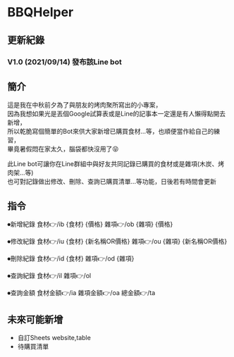 # BBQHelper

## 更新紀錄
### V1.0 (2021/09/14) 發布該Line bot


## 簡介
這是我在中秋前夕為了與朋友的烤肉聚所寫出的小專案，  
因為我想如果光是丟個Google試算表或是Line的記事本一定還是有人懶得點開去新增，  
所以乾脆寫個簡單的Bot來供大家新增已購買食材...等，也順便當作給自己的練習，  
畢竟暑假悶在家太久，腦袋都快沒用了😝

此Line bot可讓你在Line群組中與好友共同記錄已購買的食材或是雜項(木炭、烤肉架...等)  
也可對記錄做出修改、刪除、查詢已購買清單...等功能，日後若有時間會更新
## 指令  
⏺新增紀錄
食材👉/ib {食材} {價格}
雜項👉/ob {雜項} {價格}

⏺修改紀錄
食材👉/iu {食材} {新名稱OR價格}
雜項👉/ou {雜項} {新名稱OR價格}

⏺刪除紀錄
食材👉/id {食材}
雜項👉/od {雜項}

⏺查詢紀錄
食材👉/il
雜項👉/ol

⏺查詢金額
食材金額👉/ia
雜項金額👉/oa
總金額👉/ta

## 未來可能新增  
- 自訂Sheets website,table
- 待購買清單
